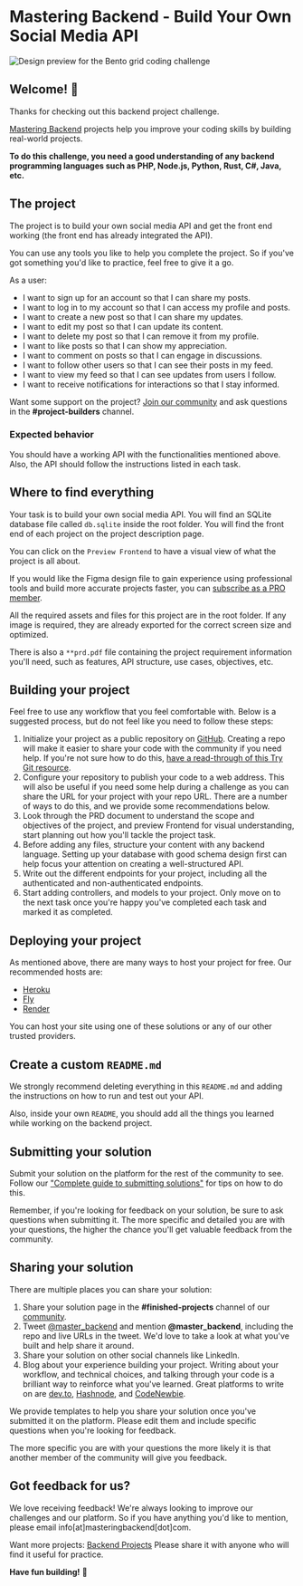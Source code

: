 
# Mastering Backend - Build Your Own Social Media API

![Design preview for the Bento grid coding challenge](https://pub-63da695b9ece47c5b3b49bd78b86d884.r2.dev/Build%20Your%20Own%20Social%20Media%20API%20(1).png)

## Welcome! 👋

Thanks for checking out this backend project challenge.

[Mastering Backend](https://masteringbackend.com) projects help you improve your coding skills by building real-world projects.

**To do this challenge, you need a good understanding of any backend programming languages such as PHP, Node.js, Python, Rust, C#, Java, etc.**

## The project

The project is to build your own social media API and get the front end working (the front end has already integrated the API).

You can use any tools you like to help you complete the project. So if you've got something you'd like to practice, feel free to give it a go.

As a user: 

- I want to sign up for an account so that I can share my posts.
- I want to log in to my account so that I can access my profile and posts.
- I want to create a new post so that I can share my updates.
- I want to edit my post so that I can update its content.
- I want to delete my post so that I can remove it from my profile.
- I want to like posts so that I can show my appreciation.
- I want to comment on posts so that I can engage in discussions.
- I want to follow other users so that I can see their posts in my feed.
- I want to view my feed so that I can see updates from users I follow.
- I want to receive notifications for interactions so that I stay informed.

Want some support on the project? [Join our community](https://masteringbackend.com/community) and ask questions in the **#project-builders** channel.

### Expected behavior

You should have a working API with the functionalities mentioned above. Also, the API should follow the instructions listed in each task.

## Where to find everything

Your task is to build your own social media API. You will find an SQLite database file called `db.sqlite` inside the root folder. You will find the front end of each project on the project description page. 

You can click on the `Preview Frontend` to have a visual view of what the project is all about. 

If you would like the Figma design file to gain experience using professional tools and build more accurate projects faster, you can [subscribe as a PRO member](https://masteringbackend.com/projects).

All the required assets and files for this project are in the root folder. If any image is required, they are already exported for the correct screen size and optimized.

There is also a `**prd.pdf` file containing the project requirement information you'll need, such as features, API structure, use cases, objectives, etc.

## Building your project

Feel free to use any workflow that you feel comfortable with. Below is a suggested process, but do not feel like you need to follow these steps:

1. Initialize your project as a public repository on [GitHub](https://github.com/). Creating a repo will make it easier to share your code with the community if you need help. If you're not sure how to do this, [have a read-through of this Try Git resource](https://try.github.io/).
2. Configure your repository to publish your code to a web address. This will also be useful if you need some help during a challenge as you can share the URL for your project with your repo URL. There are a number of ways to do this, and we provide some recommendations below.
3. Look through the PRD document to understand the scope and objectives of the project, and preview Frontend for visual understanding, start planning out how you'll tackle the project task.
4. Before adding any files, structure your content with any backend language. Setting up your database with good schema design first can help focus your attention on creating a well-structured API.
5. Write out the different endpoints for your project, including all the authenticated and non-authenticated endpoints.
6. Start adding controllers, and models to your project. Only move on to the next task once you're happy you've completed each task and marked it as completed.

## Deploying your project

As mentioned above, there are many ways to host your project for free. Our recommended hosts are:

- [Heroku](https://heroku.com/)
- [Fly](https://fly.io/)
- [Render](https://www.render.com/)

You can host your site using one of these solutions or any of our other trusted providers.

## Create a custom `README.md`

We strongly recommend deleting everything in this `README.md` and adding the instructions on how to run and test out your API.

Also, inside your own `README`, you should add all the things you learned while working on the backend project.

## Submitting your solution

Submit your solution on the platform for the rest of the community to see. Follow our ["Complete guide to submitting solutions"](#) for tips on how to do this.

Remember, if you're looking for feedback on your solution, be sure to ask questions when submitting it. The more specific and detailed you are with your questions, the higher the chance you'll get valuable feedback from the community.

## Sharing your solution

There are multiple places you can share your solution:

1. Share your solution page in the **#finished-projects** channel of our [community](https://masteringbackend.com/community). 
2. Tweet [@master_backend](https://twitter.com/master_backend) and mention **@master_backend**, including the repo and live URLs in the tweet. We'd love to take a look at what you've built and help share it around.
3. Share your solution on other social channels like LinkedIn.
4. Blog about your experience building your project. Writing about your workflow, and technical choices, and talking through your code is a brilliant way to reinforce what you've learned. Great platforms to write on are [dev.to](https://dev.to/), [Hashnode](https://hashnode.com/), and [CodeNewbie](https://community.codenewbie.org/).

We provide templates to help you share your solution once you've submitted it on the platform. Please edit them and include specific questions when you're looking for feedback. 

The more specific you are with your questions the more likely it is that another member of the community will give you feedback.

## Got feedback for us?

We love receiving feedback! We're always looking to improve our challenges and our platform. So if you have anything you'd like to mention, please email info[at]masteringbackend[dot]com.

 Want more projects: [Backend Projects](https://projects.masteringbackend.com) Please share it with anyone who will find it useful for practice.

**Have fun building!** 🚀
